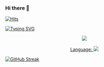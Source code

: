 ### Hi there 👋
[![Hits](https://hits.seeyoufarm.com/api/count/incr/badge.svg?url=https%3A%2F%2Fgithub.com%2Fquantum0x%2Fhit-counter&count_bg=%23BCFF89&title_bg=%23000000&icon=&icon_color=%23E7E7E7&title=views&edge_flat=true)](https://hits.seeyoufarm.com)

<!--
**quantum0X/quantum0x** is a ✨ _special_ ✨ repository because its `README.md` (this file) appears on your GitHub profile.

Here are some ideas to get you started:

- 🔭 I’m currently working on ...
- 🌱 I’m currently learning ...
- 👯 I’m looking to collaborate on ...
- 🤔 I’m looking for help with ...
- 💬 Ask me about ...
- 📫 How to reach me: ...
- 😄 Pronouns: ...
- ⚡ Fun fact: ...
-->
[![Typing SVG](https://readme-typing-svg.demolab.com?font=Fira+Code&pause=1000&width=435&lines=Full+Stack+Dev)](https://git.io/typing-svg)

<p align="center">
  <a href="https://skillicons.dev">
    <img src="https://skillicons.dev/icons?i=html,css,js,tailwind,react,nextjs,mongodb,express,nodejs,firebase,codepen,git,github,figma,xd, materialui" />
    <br/>
    <br/>
    Language: <img src="https://skillicons.dev/icons?i=cpp,python,js" />
  </a>
</p>

  
[![GitHub Streak](https://streak-stats.demolab.com?user=quantum0x&theme=gruvbox-duo&hide_border=true&date_format=M%20j%5B%2C%20Y%5D&fire=EB403B)](https://git.io/streak-stats)

